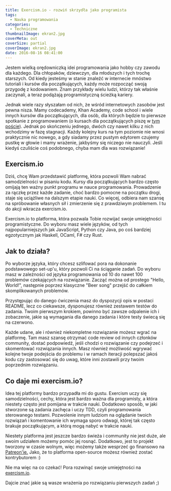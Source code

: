 ```yaml
---
title: Exercism.io - rozwiń skrzydła jako programista
tags:
  - Nauka programowania
categories:
  - Techniczne
thumbnailImage: ekran2.jpg
coverMeta: out
coverSize: partial
coverImage: ekran2.jpg
date: 2016-08-16 08:41:00
---
```


Jestem wielką orędowniczką idei programowania jako hobby czy zawodu dla każdego. Dla chłopaków, dziewczyn, dla młodszych i tych trochę starszych. Od kiedy jesteśmy w stanie znaleźć w internecie mnóstwo tutoriali i kursów dla początkujących, każdy może rozpocząć swoją przygodę z kodowaniem. Znam przykłady wielu ludzi, którzy tak właśnie zaczynali, a teraz podążają programistyczną ścieżką kariery.  
<!--more-->

Jednak wiele razy słyszałam od nich, że wśród internetowych zasobów jest pewna nisza. Mamy codecademy, Khan Academy, code school i wiele innych kursów dla początkujących, dla osób, dla których będzie to pierwsze spotkanie z programowaniem (o kursach dla początkujących piszę w [tym poście](http://bookieandcookie.blogspot.com/2015/09/5-najlepszych-platform-do-nauki-programowania.html)). Jednak po skończeniu jednego, dwóch czy nawet kilku z nich wchodzimy w fazę stagnacji. Każdy kolejny kurs na tym poziomie nie wnosi praktycznie nic nowego, a gdy siadamy przez pustym edytorem czujemy pustkę w głowie i mamy wrażenie, jakbyśmy się niczego nie nauczyli. Jeśli kiedyś czuliście coś podobnego, chyba mam dla was rozwiązanie!  

## Exercism.io

Dziś, chcę Wam przedstawić platformę, która pozwoli Wam nabrać samodzielności w pisaniu kodu. Kursy dla początkujących bardzo często omijają ten ważny punkt programu w nauce programowania. Prowadzenie za rączkę przez każde zadanie, choć bardzo pomocne na początku drogi, staje się uciążliwe na dalszym etapie nauki. Co więcej, odbiera nam szansę na spróbowanie własnych sił i zmierzenie się z prawdziwym problemem. I tu do akcji wkracza exercism.io.  

Exercism.io to platforma, która pozwala Tobie rozwijać swoje umiejętności programistyczne. Do wyboru masz wiele języków, od tych najpopularniejszych jak JavaScript, Python czy Java, po coś bardziej egzotycznym jak Haskell, OCaml, F# czy Rust.  

## Jak to działa?

Po wyborze języka, który chcesz szlifować pora na dokonanie podstawowego set-up'u, który pozwoli Ci na ściąganie zadań. Do wyboru masz w zależności od języka programowania od 10 do nawet 100 problemów czekających na rozwiązanie. Zacząć można od prostego "Hello, World!", następnie poprzez klasyczne "Beer song" przejść do całkiem skomplikowanych problemów.  

Przystępując do danego ćwiczenia masz do dyspozycji opis w postaci README, lecz co ciekawsze, dysponujesz również zestawem testów do zadania. Twoim pierwszym krokiem, powinno być zawsze odpalenie ich i zobaczenie, jakie są wymagania dla danego zadania i które testy świecą się na czerwono.  

Każde udane, ale i również niekompletne rozwiązanie możesz wgrać na platformę. Tam masz szansę otrzymać code review od innych członków community, dostać podpowiedź, jeśli chodzi o rozwiązanie czy podejrzeć i skomentować rozwiązania innych. Masz również możliwość wgrywać kolejne twoje podejścia do problemu i w ramach iteracji polepszać jakoś kodu czy zastosować się do uwag, które inni zostawili przy twoim poprzednim rozwiązaniu.  

## Co daje mi exercism.io?

Idea tej platformy bardzo przypadła mi do gustu. Exercism uczy się samodzielności, cechy, która jest bardzo ważna dla programisty, a która niestety często jest pomijana w trakcie nauki. Dodatkowo sposób, w jaki stworzone są zadania zachęca i uczy TDD, czyli programowania sterowanego testami. Pozwolenie innym ludziom na oglądanie twoich rozwiązań i komentowanie ich wymaga sporo odwagi, której tak często brakuje początkującym, a którą mogą nabyć w trakcie nauki.  

Niestety platforma jest jeszcze bardzo świeża i community nie jest duże, ale swoim udziałem możemy pomóc jej rosnąć. Dodatkowo, jest to projekt tworzony w czasie wolnym, więc możemy także wesprzeć go finansowo na [Patreon'ie.](https://www.patreon.com/exercism) Jako, że to platforma open-source możesz również zostać kontrybutorem :)  

Nie ma więc na co czekać! Pora rozwinąć swoje umiejętności na [exercism.io](http://www.exercism.io).  

Dajcie znać jakie są wasze wrażenia po rozwiązaniu pierwszych zadań ;)  
